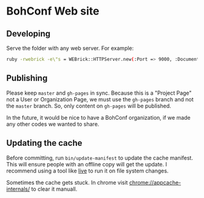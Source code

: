 # BohConf Web site

## Developing

Serve the folder with any web server. For example:

```sh
ruby -rwebrick -e\"s = WEBrick::HTTPServer.new(:Port => 9000, :DocumentRoot => Dir.pwd); trap('INT') { s.shutdown }; s.start\"
```


## Publishing

Please keep `master` and `gh-pages` in sync. Because this is a "Project Page" not a User or Organization Page, we must use the `gh-pages` branch and not the `master` branch. So, only content on `gh-pages` will be published.

In the future, it would be nice to have a BohConf organization, if we made any other codes we wanted to share.

## Updating the cache

Before committing, run `bin/update-manifest` to update the cache manifest. This will ensure people with an offline copy will get the update. I recommend using a tool like [live](http://github.com/ngauthier/nicks-toolbox/blob/master/live) to run it on file system changes.

Sometimes the cache gets stuck. In chrome visit [chrome://appcache-internals/](chrome://appcache-internals/) to clear it manuall.
